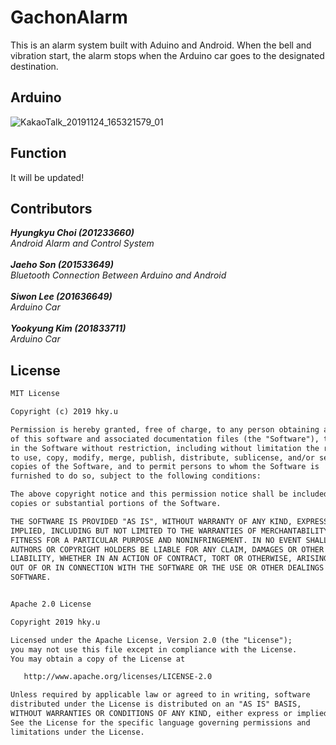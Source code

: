# GachonAlarm
This is an alarm system built with Aduino and Android. When the bell and vibration start, the alarm stops when the Arduino car goes to the designated destination.

## Arduino
![KakaoTalk_20191124_165321579_01](https://user-images.githubusercontent.com/44195740/70368083-03991780-18ea-11ea-98c2-337deffbd1ad.jpg)


## Function
It will be updated!

## Contributors
<i><b>Hyungkyu Choi (201233660)</b><br>
  Android Alarm and Control System<br><br>
<b>Jaeho Son (201533649)</b><br>
  Bluetooth Connection Between Arduino and Android<br><br>
<b>Siwon Lee (201636649)</b><br>
  Arduino Car<br><br>
  <b>Yookyung Kim (201833711)</b><br>
  Arduino Car<br></i>

## License
```xml
MIT License

Copyright (c) 2019 hky.u

Permission is hereby granted, free of charge, to any person obtaining a copy
of this software and associated documentation files (the "Software"), to deal
in the Software without restriction, including without limitation the rights
to use, copy, modify, merge, publish, distribute, sublicense, and/or sell
copies of the Software, and to permit persons to whom the Software is
furnished to do so, subject to the following conditions:

The above copyright notice and this permission notice shall be included in all
copies or substantial portions of the Software.

THE SOFTWARE IS PROVIDED "AS IS", WITHOUT WARRANTY OF ANY KIND, EXPRESS OR
IMPLIED, INCLUDING BUT NOT LIMITED TO THE WARRANTIES OF MERCHANTABILITY,
FITNESS FOR A PARTICULAR PURPOSE AND NONINFRINGEMENT. IN NO EVENT SHALL THE
AUTHORS OR COPYRIGHT HOLDERS BE LIABLE FOR ANY CLAIM, DAMAGES OR OTHER
LIABILITY, WHETHER IN AN ACTION OF CONTRACT, TORT OR OTHERWISE, ARISING FROM,
OUT OF OR IN CONNECTION WITH THE SOFTWARE OR THE USE OR OTHER DEALINGS IN THE
SOFTWARE.


Apache 2.0 License

Copyright 2019 hky.u

Licensed under the Apache License, Version 2.0 (the "License");
you may not use this file except in compliance with the License.
You may obtain a copy of the License at

   http://www.apache.org/licenses/LICENSE-2.0

Unless required by applicable law or agreed to in writing, software
distributed under the License is distributed on an "AS IS" BASIS,
WITHOUT WARRANTIES OR CONDITIONS OF ANY KIND, either express or implied.
See the License for the specific language governing permissions and
limitations under the License.
```

